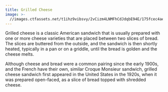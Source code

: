```yaml
---
title: Grilled Cheese
image: >-
  //images.ctfassets.net/t1ihz9vibsvy/2vCizm4LNMFhCdJdqbE94E/175fcec4aef3b218653f7a7642f82088/grilled-cheese.jpg
---
```


Grilled cheese is a classic American sandwich that is usually prepared with one or more cheese varieties that are placed between two slices of bread. The slices are buttered from the outside, and the sandwich is then shortly heated, typically in a pan or on a griddle, until the bread is golden and the cheese melts.

Although cheese and bread were a common pairing since the early 1900s, and the French have their own, similar Croque Monsieur sandwich, grilled cheese sandwich first appeared in the United States in the 1920s, when it was prepared open-faced, as a slice of bread topped with shredded cheese.
